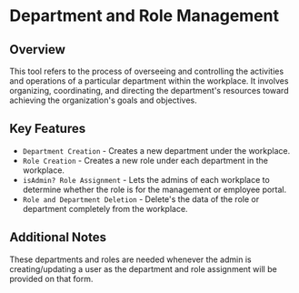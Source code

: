 # Department and Role Management

## Overview

This tool refers to the process of overseeing and controlling the activities and operations of a particular department within the workplace. It involves organizing, coordinating, and directing the department's resources toward achieving the organization's goals and objectives.

## Key Features

* `Department Creation` - Creates a new department under the workplace.
* `Role Creation` - Creates a new role under each department in the workplace.
* `isAdmin? Role Assignment` - Lets the admins of each workplace to determine whether the role is for the management or employee portal.
* `Role and Department Deletion` - Delete's the data of the role or department completely from the workplace.

## Additional Notes

These departments and roles are needed whenever the admin is creating/updating a user as the department and role assignment will be provided on that form. 